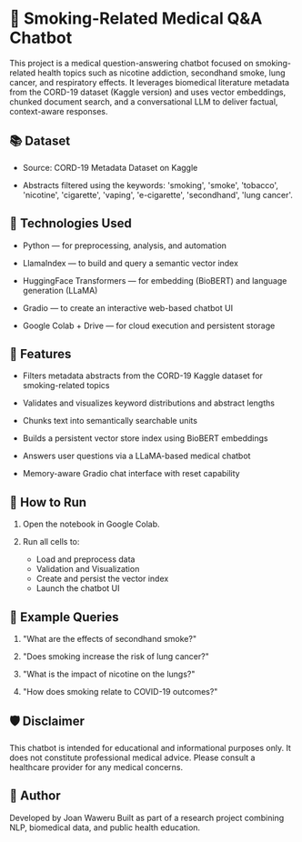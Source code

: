 # 🧠 Smoking-Related Medical Q&A Chatbot
This project is a medical question-answering chatbot focused on smoking-related health topics such as nicotine addiction, secondhand smoke, lung cancer, and respiratory effects. It leverages biomedical literature metadata from the CORD-19 dataset (Kaggle version) and uses vector embeddings, chunked document search, and a conversational LLM to deliver factual, context-aware responses.

## 📚 Dataset
- Source: CORD-19 Metadata Dataset on Kaggle

- Abstracts filtered using the keywords: 'smoking', 'smoke', 'tobacco', 'nicotine', 'cigarette', 'vaping', 'e-cigarette', 'secondhand', 'lung cancer'.

## 🧰 Technologies Used
- Python — for preprocessing, analysis, and automation

- LlamaIndex — to build and query a semantic vector index

- HuggingFace Transformers — for embedding (BioBERT) and language generation (LLaMA)

- Gradio — to create an interactive web-based chatbot UI

- Google Colab + Drive — for cloud execution and persistent storage

## 📌 Features
- Filters metadata abstracts from the CORD-19 Kaggle dataset for smoking-related topics

- Validates and visualizes keyword distributions and abstract lengths

- Chunks text into semantically searchable units

- Builds a persistent vector store index using BioBERT embeddings

- Answers user questions via a LLaMA-based medical chatbot

- Memory-aware Gradio chat interface with reset capability

## 🚀 How to Run
1. Open the notebook in Google Colab.

2. Run all cells to:

    - Load and preprocess data
    - Validation and Visualization
    - Create and persist the vector index
    - Launch the chatbot UI

## 🧠 Example Queries
1. "What are the effects of secondhand smoke?"

2. "Does smoking increase the risk of lung cancer?"

3. "What is the impact of nicotine on the lungs?"

4. "How does smoking relate to COVID-19 outcomes?"

## 🛡 Disclaimer
This chatbot is intended for educational and informational purposes only.
It does not constitute professional medical advice.
Please consult a healthcare provider for any medical concerns.

## 👤 Author
Developed by Joan Waweru
Built as part of a research project combining NLP, biomedical data, and public health education.
